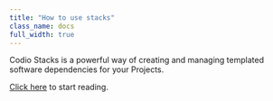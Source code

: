 ```yaml
---
title: "How to use stacks"
class_name: docs
full_width: true
---
```


Codio Stacks is a powerful way of creating and managing templated software dependencies for your Projects. 

[Click here](/docs/project/stacks/stack-overview/) to start reading.

